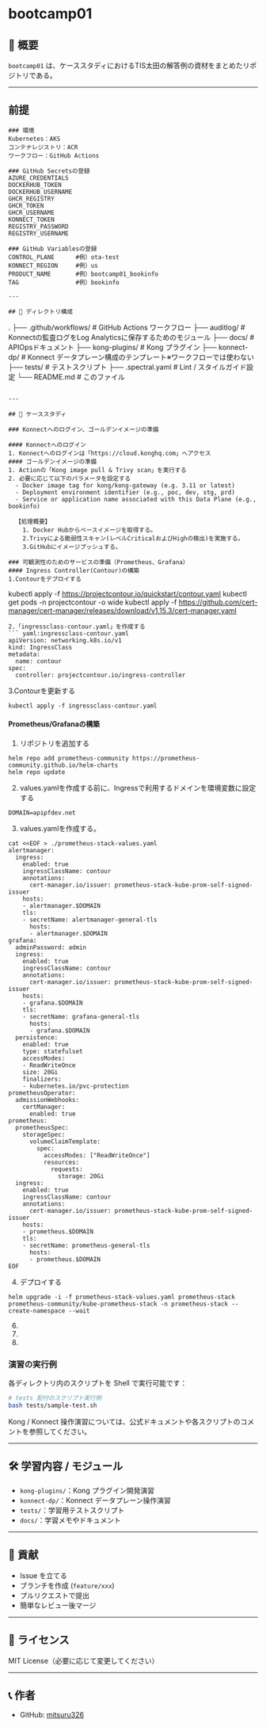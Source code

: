 # bootcamp01

## 📌 概要

`bootcamp01` は、ケーススタディにおけるTIS太田の解答例の資材をまとめたリポジトリである。

---

## 前提

```
### 環境
Kubernetes：AKS
コンテナレジストリ：ACR
ワークフロー：GitHub Actions

### GitHub Secretsの登録
AZURE_CREDENTIALS
DOCKERHUB_TOKEN
DOCKERHUB_USERNAME
GHCR_REGISTRY
GHCR_TOKEN
GHCR_USERNAME
KONNECT_TOKEN
REGISTRY_PASSWORD
REGISTRY_USERNAME

### GitHub Variablesの登録
CONTROL_PLANE      #例）ota-test
KONNECT_REGION     #例）us
PRODUCT_NAME       #例）bootcamp01_bookinfo
TAG                #例）bookinfo

---

## 📂 ディレクトリ構成

```
.
├── .github/workflows/   # GitHub Actions ワークフロー
├── auditlog/            # Konnectの監査ログをLog Analyticsに保存するためのモジュール
├── docs/                # APIOpsドキュメント
├── kong-plugins/        # Kong プラグイン
├── konnect-dp/          # Konnect データプレーン構成のテンプレート※ワークフローでは使わない
├── tests/               # テストスクリプト
├── .spectral.yaml       # Lint / スタイルガイド設定
└── README.md            # このファイル
```

---

## 🚀 ケーススタディ

### Konnectへのログイン、ゴールデンイメージの準備

#### Konnectへのログイン
1. Konnectへのログインは「https://cloud.konghq.com」へアクセス
#### ゴールデンイメージの準備
1. Actionの「Kong image pull & Trivy scan」を実行する
2. 必要に応じて以下のパラメータを設定する
  - Docker image tag for kong/kong-gateway (e.g. 3.11 or latest)
  - Deployment environment identifier (e.g., poc, dev, stg, prd)
  - Service or application name associated with this Data Plane (e.g., bookinfo)

  【処理概要】
    1. Docker Hubからベースイメージを取得する。
    2.Trivyによる脆弱性スキャン(レベルCriticalおよびHighの検出)を実施する。
    3.GitHubにイメージプッシュする。

### 可観測性のためのサービスの準備（Prometheus、Grafana）
#### Ingress Controller(Contour)の構築
1.Contourをデプロイする
```
kubectl apply -f https://projectcontour.io/quickstart/contour.yaml
kubectl get pods -n projectcontour -o wide
kubectl apply -f https://github.com/cert-manager/cert-manager/releases/download/v1.15.3/cert-manager.yaml
```
2.「ingressclass-contour.yaml」を作成する
``` yaml:ingressclass-contour.yaml
apiVersion: networking.k8s.io/v1
kind: IngressClass
metadata:
  name: contour
spec:
  controller: projectcontour.io/ingress-controller
```
3.Contourを更新する
```
kubectl apply -f ingressclass-contour.yaml
```
#### Prometheus/Grafanaの構築
1. リポジトリを追加する
```
helm repo add prometheus-community https://prometheus-community.github.io/helm-charts
helm repo update
```
2. values.yamlを作成する前に、Ingressで利用するドメインを環境変数に設定する
```
DOMAIN=apipfdev.net
```
3. values.yamlを作成する。
```
cat <<EOF > ./prometheus-stack-values.yaml
alertmanager:
  ingress:
    enabled: true
    ingressClassName: contour
    annotations:
      cert-manager.io/issuer: prometheus-stack-kube-prom-self-signed-issuer
    hosts:
    - alertmanager.$DOMAIN
    tls:
    - secretName: alertmanager-general-tls
      hosts:
      - alertmanager.$DOMAIN
grafana:
  adminPassword: admin
  ingress:
    enabled: true
    ingressClassName: contour
    annotations:
      cert-manager.io/issuer: prometheus-stack-kube-prom-self-signed-issuer
    hosts:
    - grafana.$DOMAIN
    tls:
    - secretName: grafana-general-tls
      hosts:
      - grafana.$DOMAIN
  persistence:
    enabled: true
    type: statefulset
    accessModes:
    - ReadWriteOnce
    size: 20Gi
    finalizers:
    - kubernetes.io/pvc-protection
prometheusOperator:
  admissionWebhooks:
    certManager:
      enabled: true
prometheus:
  prometheusSpec:
    storageSpec:
      volumeClaimTemplate:
        spec:
          accessModes: ["ReadWriteOnce"]
          resources:
            requests:
              storage: 20Gi
  ingress:
    enabled: true
    ingressClassName: contour
    annotations:
      cert-manager.io/issuer: prometheus-stack-kube-prom-self-signed-issuer
    hosts:
    - prometheus.$DOMAIN
    tls:
    - secretName: prometheus-general-tls
      hosts:
      - prometheus.$DOMAIN
EOF
```
4. デプロイする
```
helm upgrade -i -f prometheus-stack-values.yaml prometheus-stack prometheus-community/kube-prometheus-stack -n prometheus-stack --create-namespace --wait
```
6. 
7. 
8.  


### 演習の実行例

各ディレクトリ内のスクリプトを Shell で実行可能です：

```bash
# tests 配付のスクリプト実行例
bash tests/sample-test.sh
```

Kong / Konnect 操作演習については、公式ドキュメントや各スクリプトのコメントを参照してください。

---

## 🛠 学習内容 / モジュール

- `kong-plugins/`：Kong プラグイン開発演習
- `konnect-dp/`：Konnect データプレーン操作演習
- `tests/`：学習用テストスクリプト
- `docs/`：学習メモやドキュメント

---

## 🤝 貢献

- Issue を立てる
- ブランチを作成 (`feature/xxx`)
- プルリクエストで提出
- 簡単なレビュー後マージ

---

## 📄 ライセンス

MIT License（必要に応じて変更してください）

---

## 📞 作者

- GitHub: [mitsuru326](https://github.com/mitsuru326)
